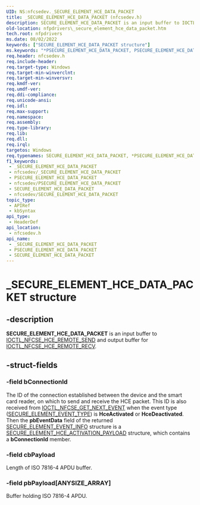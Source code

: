 ```yaml
---
UID: NS:nfcsedev._SECURE_ELEMENT_HCE_DATA_PACKET
title: _SECURE_ELEMENT_HCE_DATA_PACKET (nfcsedev.h)
description: SECURE_ELEMENT_HCE_DATA_PACKET is an input buffer to IOCTL_NFCSE_HCE_REMOTE_SEND and output buffer for IOCTL_NFCSE_HCE_REMOTE_RECV.
old-location: nfpdrivers\_secure_element_hce_data_packet.htm
tech.root: nfpdrivers
ms.date: 08/02/2022
keywords: ["SECURE_ELEMENT_HCE_DATA_PACKET structure"]
ms.keywords: "*PSECURE_ELEMENT_HCE_DATA_PACKET, PSECURE_ELEMENT_HCE_DATA_PACKET, PSECURE_ELEMENT_HCE_DATA_PACKET structure pointer [Near-Field Proximity Drivers], SECURE_ELEMENT_HCE_DATA_PACKET, SECURE_ELEMENT_HCE_DATA_PACKET structure [Near-Field Proximity Drivers], _SECURE_ELEMENT_HCE_DATA_PACKET, nfcsedev/PSECURE_ELEMENT_HCE_DATA_PACKET, nfcsedev/_SECURE_ELEMENT_HCE_DATA_PACKET, nfpdrivers._secure_element_hce_data_packet"
req.header: nfcsedev.h
req.include-header: 
req.target-type: Windows
req.target-min-winverclnt: 
req.target-min-winversvr: 
req.kmdf-ver: 
req.umdf-ver: 
req.ddi-compliance: 
req.unicode-ansi: 
req.idl: 
req.max-support: 
req.namespace: 
req.assembly: 
req.type-library: 
req.lib: 
req.dll: 
req.irql: 
targetos: Windows
req.typenames: SECURE_ELEMENT_HCE_DATA_PACKET, *PSECURE_ELEMENT_HCE_DATA_PACKET
f1_keywords:
 - _SECURE_ELEMENT_HCE_DATA_PACKET
 - nfcsedev/_SECURE_ELEMENT_HCE_DATA_PACKET
 - PSECURE_ELEMENT_HCE_DATA_PACKET
 - nfcsedev/PSECURE_ELEMENT_HCE_DATA_PACKET
 - SECURE_ELEMENT_HCE_DATA_PACKET
 - nfcsedev/SECURE_ELEMENT_HCE_DATA_PACKET
topic_type:
 - APIRef
 - kbSyntax
api_type:
 - HeaderDef
api_location:
 - nfcsedev.h
api_name:
 - _SECURE_ELEMENT_HCE_DATA_PACKET
 - PSECURE_ELEMENT_HCE_DATA_PACKET
 - SECURE_ELEMENT_HCE_DATA_PACKET
---
```


# _SECURE_ELEMENT_HCE_DATA_PACKET structure

## -description

**SECURE_ELEMENT_HCE_DATA_PACKET** is an input buffer to [IOCTL_NFCSE_HCE_REMOTE_SEND](/windows-hardware/drivers/ddi/nfcsedev/ni-nfcsedev-ioctl_nfcse_hce_remote_send) and output buffer for [IOCTL_NFCSE_HCE_REMOTE_RECV](/windows-hardware/drivers/ddi/nfcsedev/ni-nfcsedev-ioctl_nfcse_hce_remote_recv).

## -struct-fields

### -field bConnectionId

The ID of the connection established between the device and the smart card reader, on which to send and receive the HCE packet. This ID is also received from [IOCTL_NFCSE_GET_NEXT_EVENT](/windows-hardware/drivers/ddi/nfcsedev/ni-nfcsedev-ioctl_nfcse_get_next_event) when the event type ([SECURE_ELEMENT_EVENT_TYPE](/windows-hardware/drivers/ddi/nfcsedev/ne-nfcsedev-_secure_element_event_type)) is **HceActivated** or **HceDeactivated**. Then the **pbEventData** field of the returned [SECURE_ELEMENT_EVENT_INFO](/windows-hardware/drivers/ddi/nfcsedev/ns-nfcsedev-_secure_element_event_info) structure is a [SECURE_ELEMENT_HCE_ACTIVATION_PAYLOAD](/windows-hardware/drivers/ddi/nfcsedev/ns-nfcsedev-_secure_element_hce_activation_payload) structure, which contains a **bConnectionId** member.

### -field cbPayload

Length of ISO 7816-4 APDU buffer.

### -field pbPayload[ANYSIZE_ARRAY]

Buffer holding ISO 7816-4 APDU.
